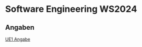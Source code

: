 # Software Engineering WS2024

## Angaben

[UE1 Angabe](https://tuwel.tuwien.ac.at/pluginfile.php/4087433/mod_resource/content/27/seWS24_ue1_angabe.pdf)